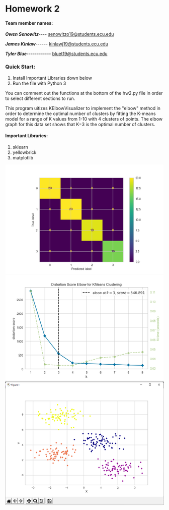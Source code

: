 # Homework 2

#### **Team member names:**

**_Owen Senowitz_**----
senowitzo19@students.ecu.edu

**_James Kinlaw_**------
kinlawj19@students.ecu.edu

**_Tyler Blue_**------------
bluet19@students.ecu.edu

### **Quick Start:**

1. Install Important Libraries down below
2. Run the file with Python 3

You can comment out the functions at the bottom of the hw2.py file in order to select different sections to run.

This program uitizes KElbowVisualizer to implement the "elbow" method in order to determine the optimal number of clusters by fitting the K-means model for a range of K values from 1-10 with 4 clusters of points. The elbow graph for this data set shows that K=3 is the optimal number of clusters.

#### **Important Libraries:**

1. sklearn
2. yellowbrick
3. matplotlib

![](confusionMatrix.png)
![](elbow.png)
![](scatterPlot.png)

